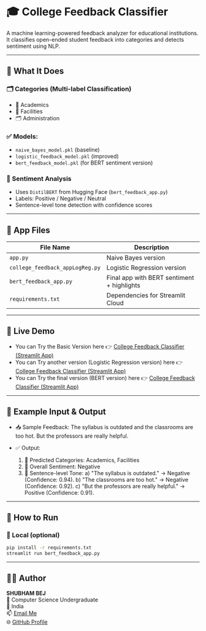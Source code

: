 # 🎓 College Feedback Classifier

A machine learning-powered feedback analyzer for educational institutions. It classifies open-ended student feedback into categories and detects sentiment using NLP.

---

## 🧠 What It Does

### 🗂 Categories (Multi-label Classification)
- 📘 Academics
- 🏢 Facilities
- 🗂 Administration

### ✅ Models:
- `naive_bayes_model.pkl` (baseline)
- `logistic_feedback_model.pkl` (improved)
- `bert_feedback_model.pkl` (for BERT sentiment version)

### 💬 Sentiment Analysis
- Uses `DistilBERT` from Hugging Face (`bert_feedback_app.py`)
- Labels: Positive / Negative / Neutral
- Sentence-level tone detection with confidence scores

---

## 📄 App Files

| File Name                         | Description                                |
|----------------------------------|--------------------------------------------|
| `app.py`                         | Naive Bayes version                        |
| `college_feedback_appLogReg.py`  | Logistic Regression version                |
| `bert_feedback_app.py`           | Final app with BERT sentiment + highlights |
| `requirements.txt`               | Dependencies for Streamlit Cloud           |

---

## 🔗 Live Demo
- You can Try the Basic Version here 👉 [College Feedback Classifier (Streamlit App)](https://college-feedback-classifier-naive-bayes.streamlit.app/)
- You can Try another version (Logistic Regression version) here 👉 [College Feedback Classifier (Streamlit App)](https://college-feedback-classifier-logistic-regression.streamlit.app/)
- You can Try the final version (BERT version) here 👉 [College Feedback Classifier (Streamlit App)](https://college-feedback-classifier-berttiebreakfinal.streamlit.app/)

---

## 💬 Example Input & Output

- 📥 Sample Feedback:
The syllabus is outdated and the classrooms are too hot. But the professors are really helpful.

- ✅ Output:
   1) 📂 Predicted Categories: Academics, Facilities
    2) 💬 Overall Sentiment: Negative
     3) 🧠 Sentence-level Tone:
         a) "The syllabus is outdated." → Negative (Confidence: 0.94).
         b) "The classrooms are too hot." → Negative (Confidence: 0.92).
         c) "But the professors are really helpful." → Positive (Confidence: 0.91).

---

## 🚀 How to Run

### 🔧 Local (optional)
```bash
pip install -r requirements.txt
streamlit run bert_feedback_app.py
```

---

## 👨‍💻 Author

**SHUBHAM BEJ**  
🚀 Computer Science Undergraduate  
📍 India  
📫 [Email Me](mailto:sangram.23bce9368@vitapstudent.ac.in)  
🌐 [GitHub Profile](https://github.com/ShubhaM180405)

